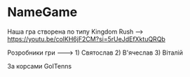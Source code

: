 # NameGame

Наша гра створена по типу Kingdom Rush --> https://youtu.be/colKH6jF2CM?si=5rUeJdEfXktuQRQb

Розробники гри ---> 1) Святослав
                    2) В'ячеслав
                    3) Віталій

За корсами GoITenns

